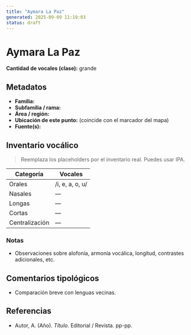 ```yaml
---
title: "Aymara La Paz"
generated: 2025-09-09 11:19:03
status: draft
---
```


# Aymara La Paz

**Cantidad de vocales (clase):** grande

## Metadatos
- **Familia:** 
- **Subfamilia / rama:** 
- **Área / región:** 
- **Ubicación de este punto:** (coincide con el marcador del mapa)
- **Fuente(s):** 

## Inventario vocálico
> Reemplaza los placeholders por el inventario real. Puedes usar IPA.

| Categoría | Vocales |
|---|---|
| Orales | /i, e, a, o, u/ |
| Nasales | — |
| Longas | — |
| Cortas | — |
| Centralización | — |

### Notas
- Observaciones sobre alofonía, armonía vocálica, longitud, contrastes adicionales, etc.

## Comentarios tipológicos
- Comparación breve con lenguas vecinas.

## Referencias
- Autor, A. (Año). *Título*. Editorial / Revista. pp-pp.
